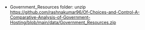 - Government_Resources folder: unzip https://github.com/rashnakumar96/Of-Choices-and-Control-A-Comparative-Analysis-of-Government-Hosting/blob/main/data/Government_Resources.zip
